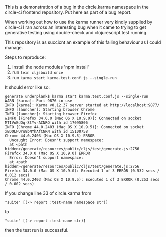 This is a demonstration of a bug in the circle.karma namespace in the circle-ci frontend repository. Put here as part of a bug report.

When working out how to use the karma runner very kindly supplied by circle-ci I ran across an interesting bug when it came to trying to get generative testing using double-check and clojurescript.test running.

This repository is as succicnt an example of this failing behaviour as I could manage.

Steps to reproduce:

1. install the node modules 'npm install'
2. run `lein cljsbuild once`
3. run `karma start karma.test.conf.js --single-run`

It should error like so:

```
generate underplank$ karma start karma.test.conf.js --single-run
WARN [karma]: Port 9876 in use
INFO [karma]: Karma v0.12.37 server started at http://localhost:9877/
INFO [launcher]: Starting browser Chrome
INFO [launcher]: Starting browser Firefox
wINFO [Firefox 34.0.0 (Mac OS X 10.9.0)]: Connected on socket MTIVoEdOq-8tYv-ACNRO with id 17095806
INFO [Chrome 44.0.2403 (Mac OS X 10.9.5)]: Connected on socket xBDOLPUYu8bNYhAfCNRN with id 15100758
Chrome 44.0.2403 (Mac OS X 10.9.5) ERROR
  Uncaught Error: Doesn't support namespace:
  at <path hidden>/generate/resources/public/cljs/test/generate.js:2756
Firefox 34.0.0 (Mac OS X 10.9.0) ERROR
  Error: Doesn't support namespace:
  at <path hidden>/generate/resources/public/cljs/test/generate.js:2756
Firefox 34.0.0 (Mac OS X 10.9.0): Executed 1 of 3 ERROR (0.532 secs / 0.012 secs)
Chrome 44.0.2403 (Mac OS X 10.9.5): Executed 1 of 3 ERROR (0.253 secs / 0.002 secs)

```

If you change line 33 of circle.karma from

```
"suite" [(-> report :test-name namespace str)]
```

to

```
"suite" [(-> report :test-name str)]
```

then the test run is successful.
